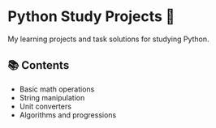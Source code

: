 # Python Study Projects 🐍

My learning projects and task solutions for studying Python.

## 📚 Contents
- Basic math operations
- String manipulation
- Unit converters
- Algorithms and progressions
